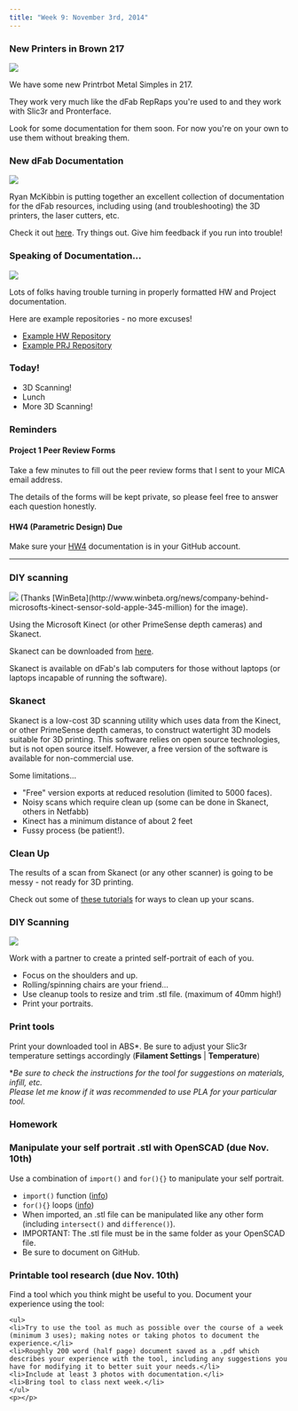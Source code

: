 ```yaml
---
title: "Week 9: November 3rd, 2014"
---
```


### New Printers in Brown 217

<img class="img-responsive" src="{{urls.media}}/weeks/09/simple-metal.png"/>

We have some new Printrbot Metal Simples in 217.

They work very much like the dFab RepRaps you're used to and they work with
Slic3r and Pronterface.

Look for some documentation for them soon. For now you're on your own to use
them without breaking them.

### New dFab Documentation

<img class="img-responsive" src="{{urls.media}}/weeks/09/dfab-docs.png"/>

Ryan McKibbin is putting together an excellent collection of documentation for the dFab resources, including using (and troubleshooting) the 3D printers, the laser cutters, etc.

Check it out [here](http://faculty.mica.edu/rmckibbin/). Try things out. Give him feedback if you run into trouble!

### Speaking of Documentation...

<img class="img-responsive" src="{{urls.media}}/weeks/09/github-app-prj.png"/>

Lots of folks having trouble turning in properly formatted HW and Project documentation.

Here are example repositories - no more excuses!

* [Example HW Repository](https://github.com/martymcguire/IAFL-HWX-Marty_McGuire)
* [Example PRJ Repository](https://github.com/martymcguire/IAFL-PRJX-Marty_McGuire)

### Today!

* 3D Scanning!
* Lunch
* More 3D Scanning!

### Reminders

#### Project 1 Peer Review Forms

Take a few minutes to fill out the peer review forms that I sent to your MICA email address.

The details of the forms will be kept private, so please feel free to answer each question honestly.


#### HW4 (Parametric Design) Due

Make sure your [HW4]({{urls.base_path}}weeks/08#toc_13) documentation is in your GitHub account.

---

### DIY scanning

<img class="img-responsive" src="{{urls.media}}/weeks/09/sp-kinect-img.jpg"/>
(Thanks [WinBeta](http://www.winbeta.org/news/company-behind-microsofts-kinect-sensor-sold-apple-345-million) for the image).

Using the Microsoft Kinect (or other PrimeSense depth cameras) and Skanect.

Skanect can be downloaded from [here](http://skanect.occipital.com/).

Skanect is available on dFab's lab computers for those without laptops (or laptops incapable of running the software).

### Skanect

Skanect is a low-cost 3D scanning utility which uses data from the Kinect, or other PrimeSense depth cameras, to construct watertight 3D models suitable for 3D printing. This software relies on open source technologies, but is not open source itself. However, a free version of the software is available for non-commercial use.

Some limitations...

* "Free" version exports at reduced resolution (limited to 5000 faces).
* Noisy scans which require clean up (some can be done in Skanect, others in Netfabb)
* Kinect has a minimum distance of about 2 feet
* Fussy process (be patient!).

### Clean Up

The results of a scan from Skanect (or any other scanner) is going to be messy -
not ready for 3D printing.

Check out some of [these tutorials](https://www.youtube.com/user/Skanect/videos) for ways to clean up your scans.

### DIY Scanning

<img class="img-responsive" src="{{{ urls.media }}}/weeks/09/hansolo.png" />

Work with a partner to create a printed self-portrait of each of you.

* Focus on the shoulders and up.
* Rolling/spinning chairs are your friend...
* Use cleanup tools to resize and trim .stl file. (maximum of 40mm high!)
* Print your portraits.

### Print tools

Print your downloaded tool in ABS\*. Be sure to adjust your Slic3r temperature settings accordingly (**Filament Settings** | **Temperature**)

\**Be sure to check the instructions for the tool for suggestions on materials, infill, etc.  
Please let me know if it was recommended to use PLA for your particular tool.*

### Homework

<div class="well" name="homework">
	<h3>Manipulate your self portrait .stl with OpenSCAD (due Nov. 10th)</h3>
	<p>Use a combination of <code>import()</code> and <code>for(){}</code> to manipulate your self portrait.</p>
	<ul>
		<li><code>import()</code> function (<a href="http://en.wikibooks.org/wiki/OpenSCAD_User_Manual/STL_Import_and_Export">info</a>)</li>
		<li><code>for(){}</code> loops (<a href="http://www.spolearninglab.com/curriculum/lessonPlans/hacking/resources/software/3d/openscad/openscad_loops.html">info</a>)</li>
		<li>When imported, an .stl file can be manipulated like any other form (including <code>intersect()</code> and <code>difference()</code>).</li>
		<li>IMPORTANT: The .stl file must be in the same folder as your OpenSCAD file.</li>
		<li>Be sure to document on GitHub.</li>
	</ul>
	<p></p>
	<h3>Printable tool research (due Nov. 10th)</h3>
	<p>Find a tool which you think might be useful to you. Document your experience using the tool:</p>

	<ul>
	<li>Try to use the tool as much as possible over the course of a week (minimum 3 uses); making notes or taking photos to document the experience.</li>
	<li>Roughly 200 word (half page) document saved as a .pdf which describes your experience with the tool, including any suggestions you have for modifying it to better suit your needs.</li>
	<li>Include at least 3 photos with documentation.</li>
	<li>Bring tool to class next week.</li>
	</ul>
	<p></p>
</div>
